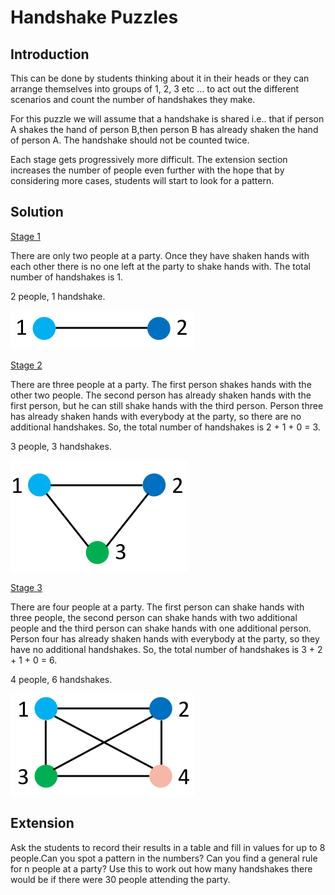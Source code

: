 # Handshake Puzzles

## Introduction  

This can be done by students thinking about it in their heads or they can arrange themselves into groups of
1, 2, 3 etc ... to act out the different scenarios and count the number of handshakes they make.  

For this puzzle we will assume that a handshake is shared i.e.. that if person A shakes the hand of person B,then person B has already shaken the hand of person A. The handshake should not be counted twice.  

Each stage gets progressively more difficult. The extension section increases the number of people even further with the hope that by considering more cases, students will start to look for a pattern.


## Solution  

<ins>Stage 1<ins>

There are only two people at a party. Once they have shaken hands with each other there is no one left at the party to shake hands with. The total number of handshakes is 1.  

2 people, 1 handshake.  

![](../../images/handshake-puzzles-4.png)



<ins>Stage 2<ins>  

There are three people at a party. The first person shakes hands with the other two people. The second person has already shaken hands with the first person, but he can still shake hands with the third person. Person three has already shaken hands with everybody at the party, so there are no additional handshakes. So, the total number of handshakes is 2 + 1 + 0 = 3.  

3 people, 3 handshakes.  

![](../../images/handshake-puzzles-5.png)

<ins>Stage 3<ins>  

There are four people at a party. The first person can shake hands with three people, the second person can shake hands with two additional people and the third
person can shake hands with one additional person. Person four has already shaken hands with everybody at
the party, so they have no additional handshakes. So, the total number of handshakes is 3 + 2 + 1 + 0 = 6.  

4 people, 6 handshakes.



![](../../images/handshake-puzzles-6.png)

## Extension  

Ask the students to record their results in a table and fill in values for up to 8 people.Can you spot a pattern in the numbers? Can you find a general rule for n people at a party? Use this to work out how many handshakes there would be if there were 30 people attending the party.

